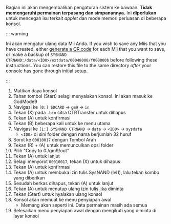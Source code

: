 Bagian ini akan mengembalikan pengaturan sistem ke bawaan. **Tidak memengaruhi permainan terpasang dan simpanannya.** Ini **diperlukan** untuk mencegah isu terkait _applet_ dan mode memori perluasan di beberapa konsol.

::: warning

Ini akan mengatur ulang data Mii Anda. If you wish to save any Miis that you have created, either [generate a QR code](https://en-americas-support.nintendo.com/app/answers/detail/a_id/298/~/how-to-generate-a-qr-code%E2%84%A2-for-a-mii) for each Mii that you want to save, or make a backup of `SYSNAND CTRNAND:/data/<ID0>/extdata/00048000/f000000b` before following these instructions. You can restore this file to the same directory _after_ your console has gone through initial setup.

:::

1. Matikan daya konsol
2. Tahan tombol (Start) selagi menyalakan konsol. Ini akan masuk ke GodMode9
3. Navigasi ke `[0:] SDCARD` -> `gm9` -> `in`
4. Tekan (X) pada `.bin` citra CTRTransfer untuk dihapus
5. Tekan (A) untuk konfirmasi
6. Tekan (B) beberapa kali untuk ke menu utama
7. Navigasi ke `[1:] SYSNAND CTRNAND` -> `data` -> `<ID0>` -> `sysdata`
    - `<ID0>` di sini folder dengan nama berjumlah 32 huruf
8. Sorot ke `00010017` dengan Tombol Arah
9. Tekan (R) + (A) untuk memunculkan opsi folder
10. Pilih "Copy to 0:/gm9/out"
11. Tekan (A) untuk lanjut
12. Selagi menyorot `00010017`, tekan (X) untuk dihapus
13. Tekan (A) untuk konfirmasi
14. Tekan (A) untuk membuka izin tulis SysNAND (lvl1), lalu tekan kombo yang diberikan
15. Sesudah berkas dihapus, tekan (A) untuk lanjut
16. Tekan (A) untuk menutup ulang izin tulis jika diminta
17. Tekan (Start) untuk nyalakan ulang konsol
18. Konsol akan memuat ke menu penyiapan awal
    - Memang akan seperti ini. Data permainan masih ada semua
19. Selesaikan menu penyiapan awal dengan mengikuti yang diminta di layar konsol
